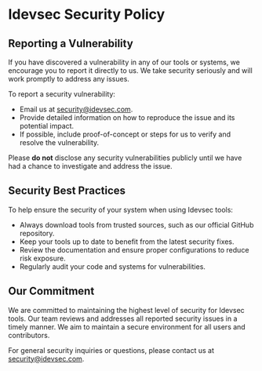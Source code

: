 # Idevsec Security Policy

## Reporting a Vulnerability

If you have discovered a vulnerability in any of our tools or systems, we encourage you to report it directly to us. We take security seriously and will work promptly to address any issues.

To report a security vulnerability:

- Email us at [security@idevsec.com](mailto:security@idevsec.com).
- Provide detailed information on how to reproduce the issue and its potential impact.
- If possible, include proof-of-concept or steps for us to verify and resolve the vulnerability.

Please **do not** disclose any security vulnerabilities publicly until we have had a chance to investigate and address the issue.

## Security Best Practices

To help ensure the security of your system when using Idevsec tools:

- Always download tools from trusted sources, such as our official GitHub repository.
- Keep your tools up to date to benefit from the latest security fixes.
- Review the documentation and ensure proper configurations to reduce risk exposure.
- Regularly audit your code and systems for vulnerabilities.

## Our Commitment

We are committed to maintaining the highest level of security for Idevsec tools. Our team reviews and addresses all reported security issues in a timely manner. We aim to maintain a secure environment for all users and contributors.

For general security inquiries or questions, please contact us at [security@idevsec.com](mailto:security@idevsec.com).
